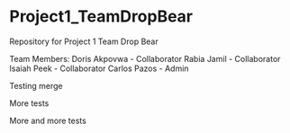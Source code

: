 # Project1_TeamDropBear
Repository for Project 1 Team Drop Bear

Team Members:
Doris Akpovwa - Collaborator
Rabia Jamil - Collaborator
Isaiah Peek - Collaborator
Carlos Pazos - Admin

Testing merge

More tests


More and more tests